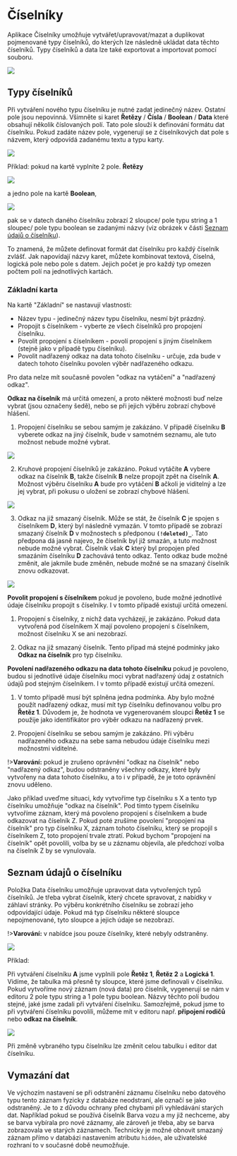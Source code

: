 # Číselníky

Aplikace Číselníky umožňuje vytvářet/upravovat/mazat a duplikovat pojmenované typy číselníků, do kterých lze následně ukládat data těchto číselníků. Typy číselníků a data lze také exportovat a importovat pomocí souboru.

![](dataTable_enumType.png)

## Typy číselníků

Při vytváření nového typu číselníku je nutné zadat jedinečný název. Ostatní pole jsou nepovinná. Všimněte si karet **Řetězy** / **Čísla** / **Boolean** / **Data** které obsahují několik číslovaných polí. Tato pole slouží k definování formátu dat číselníku. Pokud zadáte název pole, vygenerují se z číselníkových dat pole s názvem, který odpovídá zadanému textu a typu karty.

![](editor_enumType.png)

Příklad: pokud na kartě vyplníte 2 pole. **Řetězy**

![](editor_stringTab.png)

a jedno pole na kartě **Boolean**,

![](editor_booleanTab.png)

pak se v datech daného číselníku zobrazí 2 sloupce/ pole typu string a 1 sloupec/ pole typu boolean se zadanými názvy (viz obrázek v části [Seznam údajů o číselníku](#seznam-údajů-o-číselníku)).

To znamená, že můžete definovat formát dat číselníku pro každý číselník zvlášť. Jak napovídají názvy karet, můžete kombinovat textová, číselná, logická pole nebo pole s datem. Jejich počet je pro každý typ omezen počtem polí na jednotlivých kartách.

### Základní karta

Na kartě "Základní" se nastavují vlastnosti:
- Název typu - jedinečný název typu číselníku, nesmí být prázdný.
- Propojit s číselníkem - vyberte ze všech číselníků pro propojení číselníku.
- Povolit propojení s číselníkem - povolí propojení s jiným číselníkem (stejně jako v případě typu číselníku).
- Povolit nadřazený odkaz na data tohoto číselníku - určuje, zda bude v datech tohoto číselníku povolen výběr nadřazeného odkazu.

Pro data nelze mít současně povolen "odkaz na vytáčení" a "nadřazený odkaz".

**Odkaz na číselník** má určitá omezení, a proto některé možnosti buď nelze vybrat (jsou označeny šedě), nebo se při jejich výběru zobrazí chybové hlášení.

1. Propojení číselníku se sebou samým je zakázáno. V případě číselníku **B** vyberete odkaz na jiný číselník, bude v samotném seznamu, ale tuto možnost nebude možné vybrat.

![](editor_select_1.png)

2. Kruhové propojení číselníků je zakázáno. Pokud vytáčíte **A** vybere odkaz na číselník **B**, takže číselník **B** nelze propojit zpět na číselník **A**. Možnost výběru číselníku **A** bude pro vytáčení **B** ačkoli je viditelný a lze jej vybrat, při pokusu o uložení se zobrazí chybové hlášení.

![](editor_select_2.png)

3. Odkaz na již smazaný číselník. Může se stát, že číselník **C** je spojen s číselníkem **D**, který byl následně vymazán. V tomto případě se zobrazí smazaný číselník **D** v možnostech s předponou **`(!deleted)_`**. Tato předpona dá jasně najevo, že číselník byl již smazán, a tuto možnost nebude možné vybrat. Číselník však **C** který byl propojen před smazáním číselníku **D** zachovává tento odkaz. Tento odkaz bude možné změnit, ale jakmile bude změněn, nebude možné se na smazaný číselník znovu odkazovat.

![](editor_select_3.png)

**Povolit propojení s číselníkem** pokud je povoleno, bude možné jednotlivé údaje číselníku propojit s číselníky. I v tomto případě existují určitá omezení.

1. Propojení s číselníky, z nichž data vycházejí, je zakázáno. Pokud data vytvořená pod číselníkem X mají povoleno propojení s číselníkem, možnost číselníku X se ani nezobrazí.

2. Odkaz na již smazaný číselník. Tento případ má stejné podmínky jako **Odkaz na číselník** pro typ číselníku.

**Povolení nadřazeného odkazu na data tohoto číselníku** pokud je povoleno, budou si jednotlivé údaje číselníku moci vybrat nadřazený údaj z ostatních údajů pod stejným číselníkem. I v tomto případě existují určitá omezení.

1. V tomto případě musí být splněna jedna podmínka. Aby bylo možné použít nadřazený odkaz, musí mít typ číselníku definovanou volbu pro **Řetěz 1**. Důvodem je, že hodnota ve vygenerovaném sloupci **Řetěz 1** se použije jako identifikátor pro výběr odkazu na nadřazený prvek.

2. Propojení číselníku se sebou samým je zakázáno. Při výběru nadřazeného odkazu na sebe sama nebudou údaje číselníku mezi možnostmi viditelné.

!>**Varování:** pokud je zrušeno oprávnění "odkaz na číselník" nebo "nadřazený odkaz", budou odstraněny všechny odkazy, které byly vytvořeny na data tohoto číselníku, a to i v případě, že je toto oprávnění znovu uděleno.

Jako příklad uveďme situaci, kdy vytvoříme typ číselníku s X a tento typ číselníku umožňuje "odkaz na číselník". Pod tímto typem číselníku vytvoříme záznam, který má povoleno propojení s číselníkem a bude odkazovat na číselník Z. Pokud poté zrušíme povolení "propojení na číselník" pro typ číselníku X, záznam tohoto číselníku, který se propojil s číselníkem Z, toto propojení trvale ztratí. Pokud bychom "propojení na číselník" opět povolili, volba by se u záznamu objevila, ale předchozí volba na číselník Z by se vynulovala.

## Seznam údajů o číselníku

Položka Data číselníku umožňuje upravovat data vytvořených typů číselníků. Je třeba vybrat číselník, který chcete spravovat, z nabídky v záhlaví stránky. Po výběru konkrétního číselníku se zobrazí jeho odpovídající údaje. Pokud má typ číselníku některé sloupce nepojmenované, tyto sloupce a jejich údaje se nezobrazí.

!>**Varování:** v nabídce jsou pouze číselníky, které nebyly odstraněny.

![](dataTable_enumData.png)

Příklad:

Při vytváření číselníku **A** jsme vyplnili pole **Řetěz 1**, **Řetěz 2** a **Logická 1**. Vidíme, že tabulka má přesně ty sloupce, které jsme definovali v číselníku. Pokud vytvoříme nový záznam (nová data) pro číselník, vygenerují se nám v editoru 2 pole typu string a 1 pole typu boolean. Názvy těchto polí budou stejné, jaké jsme zadali při vytváření číselníku. Samozřejmě, pokud jsme to při vytváření číselníku povolili, můžeme mít v editoru např. **připojení rodičů** nebo **odkaz na číselník**.

![](editor_enumData.png)

Při změně vybraného typu číselníku lze změnit celou tabulku i editor dat číselníku.

## Vymazání dat

Ve výchozím nastavení se při odstranění záznamu číselníku nebo datového typu tento záznam fyzicky z databáze neodstraní, ale označí se jako odstraněný. Je to z důvodu ochrany před chybami při vyhledávání starých dat. Například pokud se používá číselník Barva vozu a my již nechceme, aby se barva vybírala pro nové záznamy, ale zároveň je třeba, aby se barva zobrazovala ve starých záznamech. Technicky je možné obnovit smazaný záznam přímo v databázi nastavením atributu `hidden`, ale uživatelské rozhraní to v současné době neumožňuje.
